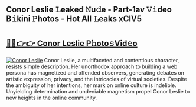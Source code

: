 ## Conor Leslie 𝙻eaked 𝙽u𝚍e - Part-1av 𝚅𝚒deo B𝚒kini 𝙿hotos - Hot All 𝙻eaks xClV5

# <h2><a href="http://ld3vf6.urlbe.top/?page=Conor+Leslie">🔗🔗👉👉 Conor Leslie P𝚑oto𝚜Vid𝚎o</a></h2>

[![Conor Leslie](https://i.imgur.com/eBuTRDB.gif)](http://ld3vf6.urlbe.top/?page=Conor+Leslie)
Conor Leslie, a multifaceted and contentious character, resists simple description. Her unorthodox approach to building a web persona has magnetized and offended observers, generating debates on artistic expression, privacy, and the intricacies of virtual societies. Despite the ambiguity of her intentions, her mark on online culture is indelible. Unyielding determination and undeniable magnetism propel Conor Leslie to new heights in the online community.
